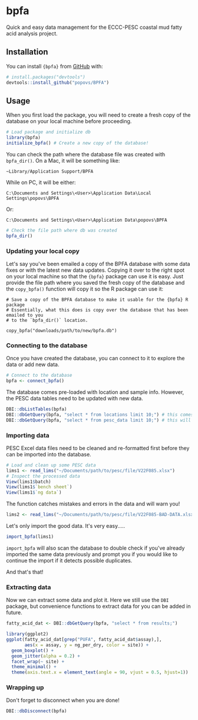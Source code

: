 
# bpfa

<!-- badges: start -->
<!-- badges: end -->

Quick and easy data management for the ECCC-PESC coastal mud fatty acid analysis project.

## Installation

You can install `{bpfa}` from [GitHub](https://github.com/) with:

``` r
# install.packages("devtools")
devtools::install_github("popovs/BPFA")
```

## Usage

When you first load the package, you will need to create a fresh copy of the database on your local machine before proceeding.

```r
# Load package and initialize db
library(bpfa)
initialize_bpfa() # Create a new copy of the database!
```

You can check the path where the database file was created with `bpfa_dir()`. On a Mac, it will be something like:

`~Library/Application Support/BPFA`

While on PC, it will be either:

`C:\Documents and Settings\<User>\Application Data\Local Settings\popovs\BPFA`

Or:

`C:\Documents and Settings\<User>\Application Data\popovs\BPFA`

```r
# Check the file path where db was created
bpfa_dir()
```

### Updating your local copy

Let's say you've been emailed a copy of the BPFA database with some data fixes or with the latest new data updates. Copying it over to the right spot on your local machine so that the `{bpfa}` package can use it is easy. Just provide the file path where you saved the fresh copy of the database and the `copy_bpfa()` function will copy it so the R package can use it:

```{r}
# Save a copy of the BPFA database to make it usable for the {bpfa} R package
# Essentially, what this does is copy over the database that has been emailed to you
# to the `bpfa_dir()` location.

copy_bpfa("downloads/path/to/new/bpfa.db")
```


### Connecting to the database

Once you have created the database, you can connect to it to explore the data or add new data.

```r
# Connect to the database
bpfa <- connect_bpfa()
```

The database comes pre-loaded with location and sample info. However, the PESC data tables need to be updated with new data.

```r
DBI::dbListTables(bpfa)
DBI::dbGetQuery(bpfa, "select * from locations limit 10;") # this comes pre-loaded with data
DBI::dbGetQuery(bpfa, "select * from pesc_data limit 10;") # this will be empty
```

### Importing data

PESC Excel data files need to be cleaned and re-formatted first before they can be imported into the database.

```r
# Load and clean up some PESC data
lims1 <- read_lims("~/Documents/path/to/pesc/file/V22F085.xlsx")
# Inspect the processed data
View(lims1$batch)
View(lims1$`bench sheet`)
View(lims1$`ng data`)
```

The function catches mistakes and errors in the data and will warn you!

```r
lims2 <- read_lims("~/Documents/path/to/pesc/file/V22F085-BAD-DATA.xlsx") # will spit out warnings
```

Let's only import the good data. It's very easy.....

```r
import_bpfa(lims1)
```

`import_bpfa` will also scan the database to double check if you've already imported the same data previously and prompt you if you would like to continue the import if it detects possible duplicates.

And that's that!

### Extracting data

Now we can extract some data and plot it. Here we still use the `DBI` package, but convenience functions to extract data for you can be added in future.

```r
fatty_acid_dat <- DBI::dbGetQuery(bpfa, "select * from results;")

library(ggplot2)
ggplot(fatty_acid_dat[grep("PUFA", fatty_acid_dat$assay),],
       aes(x = assay, y = ng_per_dry, color = site)) +
  geom_boxplot() +
  geom_jitter(alpha = 0.2) +
  facet_wrap(~ site) +
  theme_minimal() +
  theme(axis.text.x = element_text(angle = 90, vjust = 0.5, hjust=1))
```

### Wrapping up

Don't forget to disconnect when you are done!

```r
DBI::dbDisconnect(bpfa)
```

